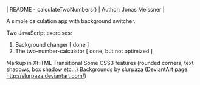 | README - calculateTwoNumbers() | Author: Jonas Meissner |

A simple calculation app with background switcher.


Two JavaScript exercises:

1. Background changer           [ done ]
2. The two-number-calculator    [ done, but not optimized ]

Markup in XHTML Transitional
Some CSS3 features (rounded corners, text shadows, box shadow etc…)
Backgrounds by slurpaza (DeviantArt page: http://slurpaza.deviantart.com/)
